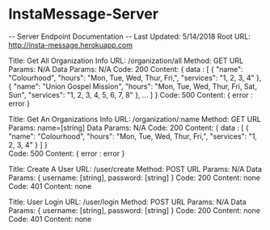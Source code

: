 # InstaMessage-Server

-- Server Endpoint Documentation --
Last Updated: 5/14/2018
Root URL: http://insta-message.herokuapp.com

Title: Get All Organization Info
  URL: /organization/all
  Method: GET
  URL Params: N/A
  Data Params: N/A
  <Success Response>
    Code: 200
    Content: { data : [ 
        {
            "name": "Colourhood",
            "hours": "Mon, Tue, Wed, Thur, Fri,",
            "services": "1, 2, 3, 4"
        },
        {
            "name": "Union Gospel Mission",
            "hours": "Mon, Tue, Wed, Thur, Fri, Sat, Sun",
            "services": "1, 2, 3, 4, 5, 6, 7, 8"
        },
        ...
      ]
    }
  <Error Response>
    Code: 500
    Content: { error : error }

Title: Get An Organizations Info
  URL: /organization/:name
  Method: GET
  URL Params: name=[string]
  Data Params: N/A
  <Success Response>
    Code: 200
    Content: { data : [
        {
            "name": "Colourhood",
            "hours": "Mon, Tue, Wed, Thur, Fri,",
            "services": "1, 2, 3, 4"
        }
      ]
    }    
  <Error Response>
    Code: 500
    Content: { error : error }
    
Title: Create A User
  URL: /user/create
  Method: POST
  URL Params: N/A
  Data Params: {
    username: [string],
    password: [string]
  }
  <Success Response>
    Code: 200
    Content: none
  <Error Response>
    Code: 401
    Content: none
    
Title: User Login
  URL: /user/login
  Method: POST
  URL Params: N/A
  Data Params: {
    username: [string],
    password: [string]
  }
  <Success Response>
    Code: 200
    Content: none
  <Error Response>
    Code: 401
    Content: none

